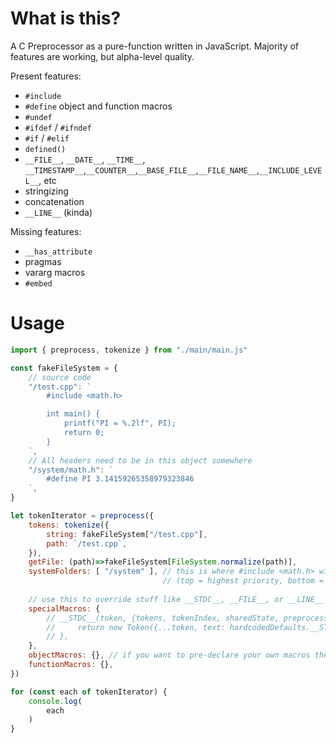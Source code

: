 # What is this?

A C Preprocessor as a pure-function written in JavaScript. Majority of features are working, but alpha-level quality.

Present features:
- `#include`
- `#define` object and function macros
- `#undef`
- `#ifdef` / `#ifndef`
- `#if` / `#elif`
- `defined()`
- `__FILE__`, `__DATE__`, `__TIME__`, `__TIMESTAMP__`,`__COUNTER__`,`__BASE_FILE__`,`__FILE_NAME__`,`__INCLUDE_LEVEL__`, etc
- stringizing
- concatenation
- `__LINE__` (kinda)

Missing features:
- `__has_attribute`
- pragmas
- vararg macros
- `#embed`


# Usage

```js
import { preprocess, tokenize } from "./main/main.js"

const fakeFileSystem = {
    // source code
    "/test.cpp": `
        #include <math.h>

        int main() {
            printf("PI = %.2lf", PI);
            return 0;
        }
    `,
    // All headers need to be in this object somewhere
    "/system/math.h": `
        #define PI 3.14159265358979323846
    `,
}

let tokenIterator = preprocess({
    tokens: tokenize({
        string: fakeFileSystem["/test.cpp"],
        path: `/test.cpp`,
    }),
    getFile: (path)=>fakeFileSystem[FileSystem.normalize(path)],
    systemFolders: [ "/system" ], // this is where #include <math.h> will be looked for
                                  // (top = highest priority, bottom = lowest priority)
    
    // use this to override stuff like __STDC__, __FILE__, or __LINE__
    specialMacros: {
        // __STDC__(token, {tokens, tokenIndex, sharedState, preprocessor}) {
        //     return new Token({...token, text: hardcodedDefaults.__STDC__, kind: kinds.number})
        // },
    },
    objectMacros: {}, // if you want to pre-declare your own macros they would go here
    functionMacros: {},
})

for (const each of tokenIterator) {
    console.log(
        each
    )
}
```
